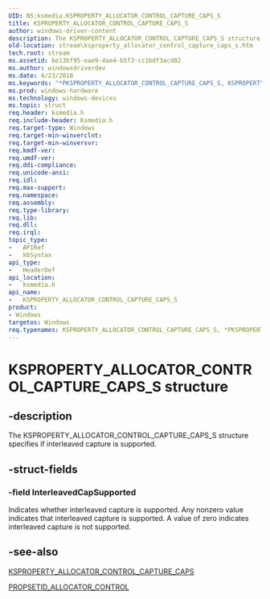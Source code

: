 ```yaml
---
UID: NS:ksmedia.KSPROPERTY_ALLOCATOR_CONTROL_CAPTURE_CAPS_S
title: KSPROPERTY_ALLOCATOR_CONTROL_CAPTURE_CAPS_S
author: windows-driver-content
description: The KSPROPERTY_ALLOCATOR_CONTROL_CAPTURE_CAPS_S structure specifies if interleaved capture is supported.
old-location: stream\ksproperty_allocator_control_capture_caps_s.htm
tech.root: stream
ms.assetid: be13bf95-eae9-4ae4-b5f3-cc1bdf3acd02
ms.author: windowsdriverdev
ms.date: 4/23/2018
ms.keywords: "*PKSPROPERTY_ALLOCATOR_CONTROL_CAPTURE_CAPS_S, KSPROPERTY_ALLOCATOR_CONTROL_CAPTURE_CAPS_S, KSPROPERTY_ALLOCATOR_CONTROL_CAPTURE_CAPS_S structure [Streaming Media Devices], PKSPROPERTY_ALLOCATOR_CONTROL_CAPTURE_CAPS_S, PKSPROPERTY_ALLOCATOR_CONTROL_CAPTURE_CAPS_S structure pointer [Streaming Media Devices], ksmedia/KSPROPERTY_ALLOCATOR_CONTROL_CAPTURE_CAPS_S, ksmedia/PKSPROPERTY_ALLOCATOR_CONTROL_CAPTURE_CAPS_S, stream.ksproperty_allocator_control_capture_caps_s, vidcapstruct_705f4e1a-dc90-446d-bf3c-97fe454db939.xml"
ms.prod: windows-hardware
ms.technology: windows-devices
ms.topic: struct
req.header: ksmedia.h
req.include-header: Ksmedia.h
req.target-type: Windows
req.target-min-winverclnt: 
req.target-min-winversvr: 
req.kmdf-ver: 
req.umdf-ver: 
req.ddi-compliance: 
req.unicode-ansi: 
req.idl: 
req.max-support: 
req.namespace: 
req.assembly: 
req.type-library: 
req.lib: 
req.dll: 
req.irql: 
topic_type:
-	APIRef
-	kbSyntax
api_type:
-	HeaderDef
api_location:
-	ksmedia.h
api_name:
-	KSPROPERTY_ALLOCATOR_CONTROL_CAPTURE_CAPS_S
product:
- Windows
targetos: Windows
req.typenames: KSPROPERTY_ALLOCATOR_CONTROL_CAPTURE_CAPS_S, *PKSPROPERTY_ALLOCATOR_CONTROL_CAPTURE_CAPS_S
---
```


# KSPROPERTY_ALLOCATOR_CONTROL_CAPTURE_CAPS_S structure


## -description


The KSPROPERTY_ALLOCATOR_CONTROL_CAPTURE_CAPS_S structure specifies if interleaved capture is supported.


## -struct-fields




### -field InterleavedCapSupported

Indicates whether interleaved capture is supported. Any nonzero value indicates that interleaved capture is supported. A value of zero indicates interleaved capture is not supported.


## -see-also




<a href="https://msdn.microsoft.com/library/windows/hardware/ff564267">KSPROPERTY_ALLOCATOR_CONTROL_CAPTURE_CAPS</a>



<a href="https://msdn.microsoft.com/library/windows/hardware/ff567792">PROPSETID_ALLOCATOR_CONTROL</a>
 

 


